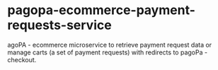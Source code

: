 # pagopa-ecommerce-payment-requests-service
agoPA - ecommerce microservice to retrieve payment request data or manage carts (a set of payment requests) with redirects to pagoPa - checkout.
